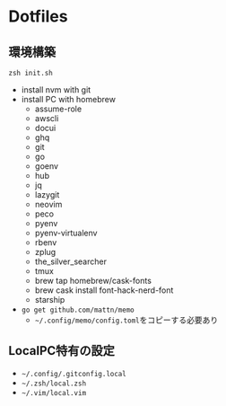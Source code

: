 # Dotfiles

## 環境構築

```sh=zsh
zsh init.sh
```

- install nvm with git
- install PC with homebrew
  - assume-role
  - awscli
  - docui
  - ghq
  - git
  - go
  - goenv
  - hub
  - jq
  - lazygit
  - neovim
  - peco
  - pyenv
  - pyenv-virtualenv
  - rbenv
  - zplug
  - the_silver_searcher
  - tmux
  - brew tap homebrew/cask-fonts
  - brew cask install font-hack-nerd-font
  - starship
- `go get github.com/mattn/memo`
  - `~/.config/memo/config.toml`をコピーする必要あり

## LocalPC特有の設定
- `~/.config/.gitconfig.local`
- `~/.zsh/local.zsh`
- `~/.vim/local.vim`
